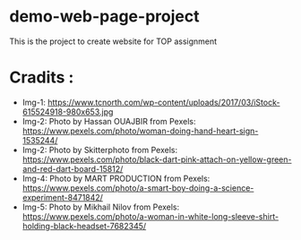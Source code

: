 # demo-web-page-project

This is the project to create website for TOP assignment

# Cradits :

- Img-1: https://www.tcnorth.com/wp-content/uploads/2017/03/iStock-615524918-980x653.jpg
- Img-2: Photo by Hassan OUAJBIR from Pexels: https://www.pexels.com/photo/woman-doing-hand-heart-sign-1535244/
- Img-2: Photo by Skitterphoto from Pexels: https://www.pexels.com/photo/black-dart-pink-attach-on-yellow-green-and-red-dart-board-15812/
- Img-4: Photo by MART PRODUCTION from Pexels: https://www.pexels.com/photo/a-smart-boy-doing-a-science-experiment-8471842/
- Img-5: Photo by Mikhail Nilov from Pexels: https://www.pexels.com/photo/a-woman-in-white-long-sleeve-shirt-holding-black-headset-7682345/
